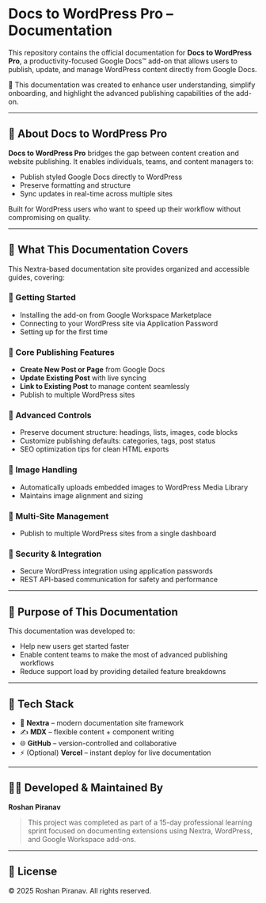 # Docs to WordPress Pro – Documentation

This repository contains the official documentation for **Docs to WordPress Pro**, a productivity-focused Google Docs™ add-on that allows users to publish, update, and manage WordPress content directly from Google Docs.

📘 This documentation was created to enhance user understanding, simplify onboarding, and highlight the advanced publishing capabilities of the add-on.

---

## 🧠 About Docs to WordPress Pro

**Docs to WordPress Pro** bridges the gap between content creation and website publishing. It enables individuals, teams, and content managers to:
- Publish styled Google Docs directly to WordPress
- Preserve formatting and structure
- Sync updates in real-time across multiple sites

Built for WordPress users who want to speed up their workflow without compromising on quality.

---

## 📌 What This Documentation Covers

This Nextra-based documentation site provides organized and accessible guides, covering:

### 🔹 Getting Started
- Installing the add-on from Google Workspace Marketplace
- Connecting to your WordPress site via Application Password
- Setting up for the first time

### 🔹 Core Publishing Features
- **Create New Post or Page** from Google Docs
- **Update Existing Post** with live syncing
- **Link to Existing Post** to manage content seamlessly
- Publish to multiple WordPress sites

### 🔹 Advanced Controls
- Preserve document structure: headings, lists, images, code blocks
- Customize publishing defaults: categories, tags, post status
- SEO optimization tips for clean HTML exports

### 🔹 Image Handling
- Automatically uploads embedded images to WordPress Media Library
- Maintains image alignment and sizing

### 🔹 Multi-Site Management
- Publish to multiple WordPress sites from a single dashboard

### 🔹 Security & Integration
- Secure WordPress integration using application passwords
- REST API-based communication for safety and performance

---

## 🎯 Purpose of This Documentation

This documentation was developed to:
- Help new users get started faster
- Enable content teams to make the most of advanced publishing workflows
- Reduce support load by providing detailed feature breakdowns

---

## 🚀 Tech Stack

- 📘 **Nextra** – modern documentation site framework
- ✍️ **MDX** – flexible content + component writing
- 🌐 **GitHub** – version-controlled and collaborative
- ⚡ (Optional) **Vercel** – instant deploy for live documentation

---

## 👨‍💻 Developed & Maintained By

**Roshan Piranav**

> This project was completed as part of a 15-day professional learning sprint focused on documenting extensions using Nextra, WordPress, and Google Workspace add-ons.  

---

## 📄 License

© 2025 Roshan Piranav. All rights reserved.

